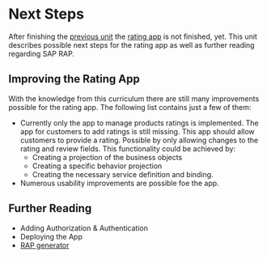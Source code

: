 # Next Steps

After finishing the [previous unit](adding_behavior.md) the [rating app](scenario_description.md) is
not finished, yet. This unit describes possible next steps for the rating app as well as further reading
regarding SAP RAP.

## Improving the Rating App

With the knowledge from this curriculum there are still many improvements possible for the rating app.
The following list contains just a few of them:

- Currently only the app to manage products ratings is implemented. The app for customers to
  add ratings is still missing. This app should allow customers to provide a rating. Possible by
  only allowing changes to the rating and review fields. This functionality could be achieved by:
  - Creating a projection of the business objects
  - Creating a specific behavior projection
  - Creating the necessary service definition and binding.
- Numerous usability improvements are possible foe the app.

## Further Reading

- Adding Authorization & Authentication
- Deploying the App
- [RAP generator](https://github.com/SAP-samples/cloud-abap-rap)
